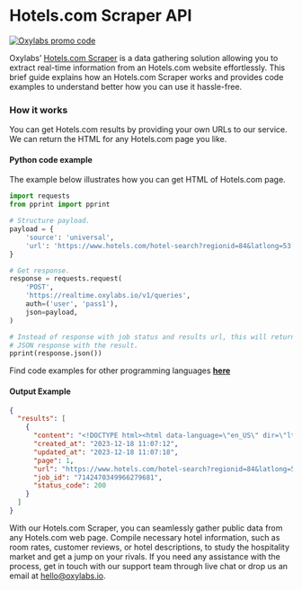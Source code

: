 # Hotels.com Scraper API

[![Oxylabs promo code](https://user-images.githubusercontent.com/129506779/250792357-8289e25e-9c36-4dc0-a5e2-2706db797bb5.png)](https://oxylabs.go2cloud.org/aff_c?offer_id=7&aff_id=877&url_id=112)

Oxylabs’ [Hotels.com Scraper](https://oxylabs.io/products/scraper-api/web/hotelscom?utm_source=github&utm_medium=repositories&utm_campaign=product) is a data gathering solution allowing you to extract real-time information from an Hotels.com website effortlessly. This brief guide explains how an Hotels.com Scraper works and provides code examples to understand better how you can use it hassle-free.

### How it works

You can get Hotels.com results by providing your own URLs to our service. We can return the HTML for any Hotels.com page you like.

#### Python code example

The example below illustrates how you can get HTML of Hotels.com page.

```python
import requests
from pprint import pprint

# Structure payload.
payload = {
    'source': 'universal',
    'url': 'https://www.hotels.com/hotel-search?regionid=84&latlong=53.412911%2c-8.24389&startdate=2023-12-27&d1=2023-12-27&enddate=2023-12-29&d2=2023-12-29&rooms=1&adults=2&amenities=ocean_view&destination=ireland'
}

# Get response.
response = requests.request(
    'POST',
    'https://realtime.oxylabs.io/v1/queries',
    auth=('user', 'pass1'),
    json=payload,
)

# Instead of response with job status and results url, this will return the
# JSON response with the result.
pprint(response.json())
```
Find code examples for other programming languages [**here**](https://github.com/oxylabs/hotels.com-scraper/tree/main/code%20examples)

#### Output Example
```json
{
  "results": [
    {
      "content": "<!DOCTYPE html><html data-language=\"en_US\" dir=\"ltr\" lang=\"en\"><head><title></title><meta name=\"robo ... </html>",
      "created_at": "2023-12-18 11:07:12",
      "updated_at": "2023-12-18 11:07:18",
      "page": 1,
      "url": "https://www.hotels.com/hotel-search?regionid=84&latlong=53.412911%2c-8.24389&startdate=2023-12-27&d1=2023-12-27&enddate=2023-12-29&d2=2023-12-29&rooms=1&adults=2&amenities=ocean_view&destination=ireland",
      "job_id": "7142470349966279681",
      "status_code": 200
    }
  ]
}
```
With our Hotels.com Scraper, you can seamlessly gather public data from any Hotels.com web page. Compile necessary hotel information, such as room rates, customer reviews, or hotel descriptions, to study the hospitality market and get a jump on your rivals. If you need any assistance with the process, get in touch with our support team through live chat or drop us an email at hello@oxylabs.io.